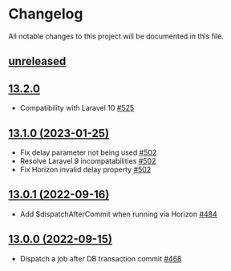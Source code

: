 # Changelog

All notable changes to this project will be documented in this file.

## [unreleased](https://github.com/vyuldashev/laravel-queue-rabbitmq/compare/v13.2.0...master)

## [13.2.0](https://github.com/vyuldashev/laravel-queue-rabbitmq/compare/v13.1.0...13.2.0)

- Compatibility with Laravel 10 [#525](https://github.com/vyuldashev/laravel-queue-rabbitmq/pull/525)

## [13.1.0 (2023-01-25)](https://github.com/vyuldashev/laravel-queue-rabbitmq/compare/v13.0.1...v13.1.0)

- Fix delay parameter not being used [#502](https://github.com/vyuldashev/laravel-queue-rabbitmq/pull/502)
- Resolve Laravel 9 incompatabilities [#502](https://github.com/vyuldashev/laravel-queue-rabbitmq/pull/502)
- Fix Horizon invalid delay property [#502](https://github.com/vyuldashev/laravel-queue-rabbitmq/pull/502)

## [13.0.1 (2022-09-16)](https://github.com/vyuldashev/laravel-queue-rabbitmq/compare/v13.0.0...v13.0.1)

- Add $dispatchAfterCommit when running via Horizon [#484](https://github.com/vyuldashev/laravel-queue-rabbitmq/pull/484)

## [13.0.0 (2022-09-15)](https://github.com/vyuldashev/laravel-queue-rabbitmq/compare/v12.0.1...v13.0.0)

- Dispatch a job after DB transaction commit [#468](https://github.com/vyuldashev/laravel-queue-rabbitmq/pull/468)

